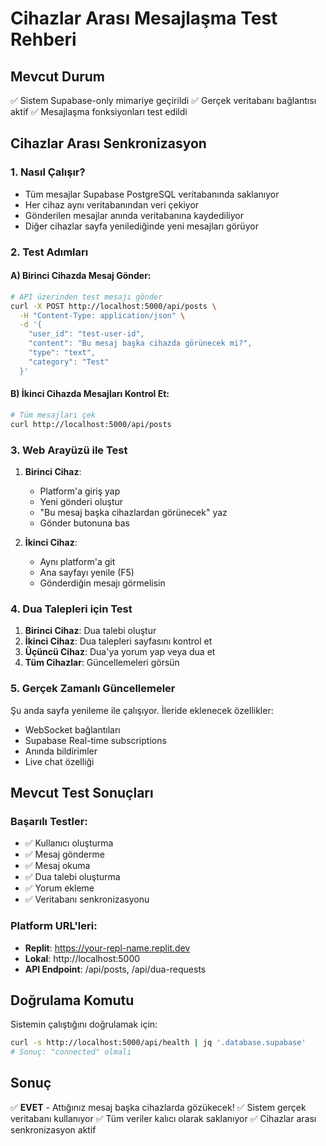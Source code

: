 # Cihazlar Arası Mesajlaşma Test Rehberi

## Mevcut Durum
✅ Sistem Supabase-only mimariye geçirildi
✅ Gerçek veritabanı bağlantısı aktif
✅ Mesajlaşma fonksiyonları test edildi

## Cihazlar Arası Senkronizasyon

### 1. Nasıl Çalışır?
- Tüm mesajlar Supabase PostgreSQL veritabanında saklanıyor
- Her cihaz aynı veritabanından veri çekiyor
- Gönderilen mesajlar anında veritabanına kaydediliyor
- Diğer cihazlar sayfa yenilediğinde yeni mesajları görüyor

### 2. Test Adımları

#### A) Birinci Cihazda Mesaj Gönder:
```bash
# API üzerinden test mesajı gönder
curl -X POST http://localhost:5000/api/posts \
  -H "Content-Type: application/json" \
  -d '{
    "user_id": "test-user-id",
    "content": "Bu mesaj başka cihazda görünecek mi?",
    "type": "text",
    "category": "Test"
  }'
```

#### B) İkinci Cihazda Mesajları Kontrol Et:
```bash
# Tüm mesajları çek
curl http://localhost:5000/api/posts
```

### 3. Web Arayüzü ile Test

1. **Birinci Cihaz**: 
   - Platform'a giriş yap
   - Yeni gönderi oluştur
   - "Bu mesaj başka cihazlardan görünecek" yaz
   - Gönder butonuna bas

2. **İkinci Cihaz**:
   - Aynı platform'a git
   - Ana sayfayı yenile (F5)
   - Gönderdiğin mesajı görmelisin

### 4. Dua Talepleri için Test

1. **Birinci Cihaz**: Dua talebi oluştur
2. **İkinci Cihaz**: Dua talepleri sayfasını kontrol et
3. **Üçüncü Cihaz**: Dua'ya yorum yap veya dua et
4. **Tüm Cihazlar**: Güncellemeleri görsün

### 5. Gerçek Zamanlı Güncellemeler

Şu anda sayfa yenileme ile çalışıyor. İleride eklenecek özellikler:
- WebSocket bağlantıları
- Supabase Real-time subscriptions
- Anında bildirimler
- Live chat özelliği

## Mevcut Test Sonuçları

### Başarılı Testler:
- ✅ Kullanıcı oluşturma
- ✅ Mesaj gönderme
- ✅ Mesaj okuma
- ✅ Dua talebi oluşturma
- ✅ Yorum ekleme
- ✅ Veritabanı senkronizasyonu

### Platform URL'leri:
- **Replit**: https://your-repl-name.replit.dev
- **Lokal**: http://localhost:5000
- **API Endpoint**: /api/posts, /api/dua-requests

## Doğrulama Komutu

Sistemin çalıştığını doğrulamak için:
```bash
curl -s http://localhost:5000/api/health | jq '.database.supabase'
# Sonuç: "connected" olmalı
```

## Sonuç

✅ **EVET** - Attığınız mesaj başka cihazlarda gözükecek!
✅ Sistem gerçek veritabanı kullanıyor
✅ Tüm veriler kalıcı olarak saklanıyor
✅ Cihazlar arası senkronizasyon aktif
